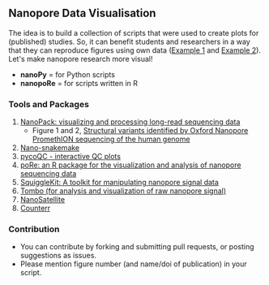 ## Nanopore Data Visualisation

The idea is to build a collection of scripts that were used to create plots for (published) studies. So, it can benefit students and researchers in a way that they can reproduce figures using own data ([Example 1](https://github.com/pschloss/Kozich_ReAnalysis_AEM_2017/blob/master/code/plot_nmds.R) and [Example 2](https://github.com/bioinf/weswgs)). Let's make nanopore research more visual!

- **nanoPy** = for Python scripts
- **nanopoRe** = for scripts written in R

### Tools and Packages

1. [NanoPack: visualizing and processing long-read sequencing data](https://github.com/wdecoster/nanopack)
    - Figure 1 and 2, [Structural variants identified by Oxford Nanopore PromethION sequencing of the human genome](https://genome.cshlp.org/content/early/2019/06/11/gr.244939.118.abstract)
2. [Nano-snakemake](https://github.com/wdecoster/nano-snakemake)
3. [pycoQC - interactive QC plots](https://github.com/a-slide/pycoQC)
4. [poRe: an R package for the visualization and analysis of nanopore sequencing data](https://academic.oup.com/bioinformatics/article/31/1/114/2365693)
1. [SquiggleKit: A toolkit for manipulating nanopore signal data](https://github.com/Psy-Fer/SquiggleKit)
1. [Tombo (for analysis and visualization of raw nanopore signal)](https://github.com/nanoporetech/tombo)
1. [NanoSatellite](https://github.com/arnederoeck/NanoSatellite)
1. [Counterr](https://github.com/dayzerodx/counterr)

### Contribution

- You can contribute by forking and submitting pull requests, or posting suggestions as issues. 
- Please mention figure number (and name/doi of publication) in your script.
